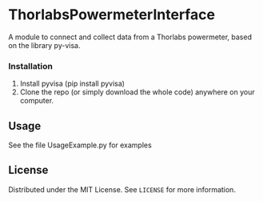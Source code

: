 # ThorlabsPowermeterInterface
A module to connect and collect data from a Thorlabs powermeter, based on the library py-visa.

### Installation

1. Install pyvisa (pip install pyvisa)
2. Clone the repo (or simply download the whole code) anywhere on your computer.

## Usage

See the file UsageExample.py for examples

## License

Distributed under the MIT License. See `LICENSE` for more information.


